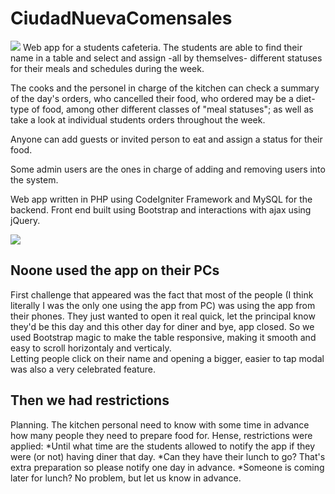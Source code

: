 # CiudadNuevaComensales
<img src="https://cdn.discordapp.com/attachments/738119984177479815/742530246020038728/CiudadNuevaComensalesEmpty.JPG" style="max-height:50px;">
Web app for a students cafeteria.
The students are able to find their name in a table and select and assign -all by themselves- different statuses for their meals and schedules during the week.

The cooks and the personel in charge of the kitchen can check a summary of the day's orders, who cancelled their food, who ordered may be a diet-type of food, among other different classes of "meal statuses"; as well as take a look at individual students orders throughout the week.

Anyone can add guests or invited person to eat and assign a status for their food.

Some admin users are the ones in charge of adding and removing users into the system.

Web app written in PHP using CodeIgniter Framework and MySQL for the backend. Front end built using Bootstrap and interactions with ajax using jQuery.

<img src="https://cdn.discordapp.com/attachments/738119984177479815/742547949405470811/CiudadNuevaComensalesWithRecords.JPG" style="max-height:50px;">

## Noone used the app on their PCs
First challenge that appeared was the fact that most of the people (I think literally I was the only one using the app from PC) was using the app from their phones.
They just wanted to open it real quick, let the principal know they'd be this day and this other day for diner and bye, app closed.
So we used Bootstrap magic to make the table responsive, making it smooth and easy to scroll horizontaly and verticaly.<br>
Letting people click on their name and opening a bigger, easier to tap modal was also a very celebrated feature.

## Then we had restrictions
Planning. The kitchen personal need to know with some time in advance how many people they need to prepare food for. Hense, restrictions were applied:
*Until what time are the students allowed to notify the app if they were (or not) having diner that day.
*Can they have their lunch to go? That's extra preparation so please notify one day in advance.
*Someone is coming later for lunch? No problem, but let us know in advance.
